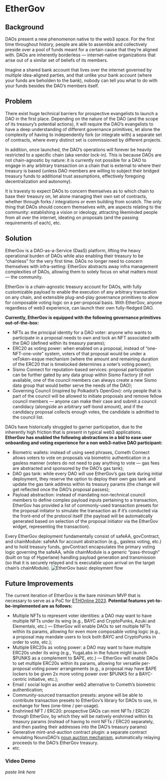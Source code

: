# EtherGov

## Background
DAOs present a new phenomenon native to the web3 space. For the first time throughout history, people are able to assemble and collectively preside over a pool of funds meant for a certain cause that they’re aligned with. DAOs are inherently borderless — internet-native organizations that arise out of a similar set of beliefs of its members.

Imagine a shared bank account that lives over the internet governed by multiple idea-aligned parties, and that unlike your bank account (where your funds are beholden to the bank), nobody can tell you what to do with your funds besides the DAO’s members itself.

## Problem
There exist huge technical barriers for prospective evangelists to launch a DAO in the first place. Depending on the nature of the DAO (and the scope of its treasury’s potential actions), it will require the DAO’s evangelists to have a deep understanding of different governance primitives, let alone the complexity of having to independently fork (or integrate with) a separate set of contracts, where every distinct set is commissioned by different projects.

In addition, once launched, the DAO’s operations will forever be heavily restricted to a specific chain (aka vendor lock-in). This is because DAOs are not chain-agnostic by nature: it is currently not possible for a DAO to engage in any arbitrary transaction on a chain that is external to where their treasury is based (unless DAO members are willing to subject their bridged treasury funds to additional trust assumptions, effectively foregoing decentralization and autonomy).

It is travesty to expect DAOs to concern themselves as to which chain to base their treasury on, let alone managing their own set of contracts, whether through forks / integrations or even building from scratch. The only thing that DAOs should concern themselves with, are aspects relating to the community: establishing a vision or ideology, attracting likeminded people from all over the internet, ideating on proposals (and the passing requirements of each), etc.

## Solution
EtherGov is a DAO-as-a-Service (DaaS) platform, lifting the heavy operational burden of DAOs while also enabling their treasury to be “chainless” for the very first time. DAOs no longer need to concern themselves with infra-setting: EtherGov abstracts away infra management complexities of DAOs, allowing them to solely focus on what matters most — the community.

EtherGov is a chain-agnostic treasury account for DAOs, with fully customizable payload to enable the execution of any arbitrary transaction on any chain, and extensible plug-and-play governance primitives to allow for composable voting logic on a per-proposal basis. With EtherGov, anyone regardless of web3 experience, can launch their own fully-fledged DAO. 

**Currently, EtherGov is equipped with the following governance primitives out-of-the-box:**
- NFTs as the principal identity for a DAO voter: anyone who wants to participate in a proposal needs to own and lock an NFT associated with the DAO (defined within its treasury params);
- ERC20 as voting power: when enabled on a proposal, instead of “one-NFT-one-vote” system, voters of that proposal would be under a veToken-esque mechanism (where the amount and remaining duration of the ERC20 that is timelocked determines a voter’s voting power);
- Sismo Connect for reputation-based services: proposal participation can be further gated by any data group within Sismo Factory (if not available, one of the council members can always create a new Sismo data group that would better serve the needs of the DAO);
- Governing Council (inspired by Polkadot’s OpenGov): only people that is part of the council will be allowed to initiate proposals and remove fellow council members — anyone can make their case and submit a council candidacy (alongside an arbitrary self-bond amount), and if the candidacy proposal collects enough votes, the candidate is admitted to the council list.

DAOs have historically struggled to garner participation, due to the inherently high friction that is present in typical web3 applications. **EtherGov has enabled the following abstractions in a bid to ease user onboarding and voting experience for a non web3-native DAO participant:**
- Biometric wallets: instead of using seed phrases, Cometh Connect allows voters to vote on proposals via biometric authentication in a gasless manner (voters do not need to pay anything to vote — gas fees are abstracted and sponsored by the DAO’s gas tank);
- DAO gas tank: while every DAO will use EtherGov’s gas tank during initial deployment, they reserve the option to deploy their own gas tank and update the gas tank address within its treasury params (the change will get reflected once the DAO’s proposal passes);
- Payload abstraction: instead of mandating non-technical council members to define complex payload inputs pertaining to a transaction, EtherGov has provided a list of commonly-used transaction presets for the proposal initiator to simulate the transaction as if it’s conducted via the front-end of the protocol itself (the payload will be automatically generated based on selection of the proposal initiator via the EtherGov widget, representing the transaction).

Every EtherGov deployment fundamentally consist of safeAA, govContract, and chainModule: safeAA for account abstraction (e.g., gasless voting, etc.) and to hold treasury funds, govContract encapsulates the primary voting logic governing the safeAA, while chainModule is a generic “pass-through” (built on top of Hyperlane) handling payload generation and transmission (so that it is securely relayed and is executable upon arrival on the target chain’s chainModule).
![EtherGov basic deployment flow](https://prod-files-secure.s3.us-west-2.amazonaws.com/d0ae2583-baf0-464e-a9a8-a9c049ed2bb6/12155594-d088-473f-9664-52524eb5a524/Untitled.png)

## Future Improvements

The current iteration of EtherGov is the bare minimum MVP that is necessary to serve as a PoC for [ETHOnline 2023](https://ethglobal.com/events/ethonline2023). **Potential features yet-to-be-implemented are as follows:**
- Multiple NFTs to represent voter identities: a DAO may want to have multiple NFTs under its wing (e.g., BAYC and CryptoPunks, Azuki and Elementals, etc.) — EtherGov will enable DAOs to set multiple NFTs within its params, allowing for even more composable voting logic (e.g., a proposal may mandate users to lock both BAYC and CryptoPunks in order to vote, etc.);
- Multiple ERC20s as voting power: a DAO may want to have multiple ERC20s under its wing (e.g., YugaLabs in the future might launch $PUNKS as a complement to $APE, etc.) — EtherGov will enable DAOs to set multiple ERC20s within its params, allowing for versatile per-proposal voting power arrangements (e.g., a proposal may have $APE lockers to be given 2x more voting power over $PUNKS for a BAYC-centric initiative, etc.);
- Email / social login as another web2 alternative to Cometh’s biometric authentication;
- Community-sourced transaction presets: anyone will be able to contribute transaction presets to EtherGov’s library for DAOs to use, in exchange for fees (one-time / per-usage).
- Enshrined NFT / ERC20: prospective DAOs can mint NFTs / ERC20 through EtherGov, by which they will be natively enshrined within its treasury params (instead of having to mint NFTs / ERC20 separately, and then pasting their addresses into the DAO’s treasury params)
- Generative mint-and-auction contract plugin: a separate contract emulating NounsDAO’s [noun auction mechanism](https://nouns.center/intro), automatically relaying proceeds to the DAO’s EtherGov treasury.
- etc.

### Video Demo
_paste link here_
